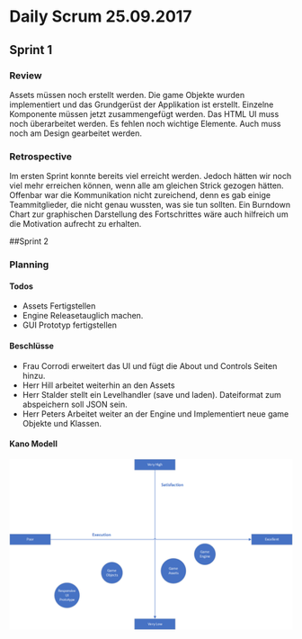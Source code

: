 # Daily Scrum 25.09.2017

## Sprint 1
### Review
Assets müssen noch erstellt werden.
Die game Objekte wurden implementiert und das Grundgerüst der Applikation ist erstellt. 
Einzelne Komponente müssen jetzt zusammengefügt werden.
Das HTML UI muss noch überarbeitet werden. Es fehlen noch wichtige Elemente. Auch muss noch am Design gearbeitet werden.
### Retrospective
Im ersten Sprint konnte bereits viel erreicht werden.
Jedoch hätten wir noch viel mehr erreichen können, wenn alle am gleichen Strick gezogen hätten.
Offenbar war die Kommunikation nicht zureichend, denn es gab einige Teammitglieder, die nicht genau wussten, was sie tun sollten.
Ein Burndown Chart zur graphischen Darstellung des Fortschrittes wäre auch hilfreich um die Motivation aufrecht zu erhalten.

##Sprint 2
### Planning
#### Todos
- Assets Fertigstellen
- Engine Releasetauglich machen.
- GUI Prototyp fertigstellen
#### Beschlüsse
- Frau Corrodi erweitert das UI und fügt die About und Controls Seiten hinzu.
- Herr Hill arbeitet weiterhin an den Assets
- Herr Stalder stellt ein Levelhandler (save und laden). Dateiformat zum abspeichern soll JSON sein.
- Herr Peters Arbeitet weiter an der Engine und Implementiert neue game Objekte und Klassen.
#### Kano Modell
![kano model sprint 2](kano-sprint1.png)